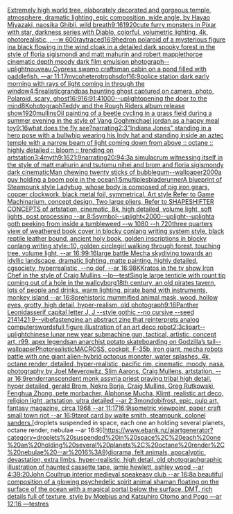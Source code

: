 [Extremely high world tree, elaborately decorated and gorgeous temple, atmosphere, dramatic lighting, epic composition, wide angle, by Hayao Miyazaki, naosika Ghibli, wild breath](https://www.ebank.nz/aiartgenerator?category=Extremely%20high%20world%20tree%2C%20elaborately%20decorated%20and%20gorgeous%20temple%2C%20atmosphere%2C%20dramatic%20lighting%2C%20epic%20composition%2C%20wide%20angle%2C%20by%20Hayao%20Miyazaki%2C%20naosika%20Ghibli%2C%20wild%20breath)[9:16](https://www.ebank.nz/aiartgenerator?category=9%3A16)[1920](https://www.ebank.nz/aiartgenerator?category=1920)[cute furry monsters in Pixar with star, darkness series with Diablo, colorful, volumetric lighting, 4k, photorealistic, , --w 600](https://www.ebank.nz/aiartgenerator?category=cute%20furry%20monsters%20in%20Pixar%20with%20star%2C%20darkness%20series%20with%20Diablo%2C%20colorful%2C%20volumetric%20lighting%2C%204k%2C%20photorealistic%2C%20%2C%20--w%20600)[raytraced](https://www.ebank.nz/aiartgenerator?category=raytraced)[16:9](https://www.ebank.nz/aiartgenerator?category=16%3A9)[hedron,](https://www.ebank.nz/aiartgenerator?category=hedron%2C)[polaroid of a mysterious figure ina black flowing in the wind cloak in a detailed dark spooky forest in the style of floria sigismondi and matt mahurin and robert mapplethorpe cinematic depth moody dark film emulsion photograph](https://www.ebank.nz/aiartgenerator?category=polaroid%20of%20a%20mysterious%20figure%20ina%20black%20flowing%20in%20the%20wind%20cloak%20in%20a%20detailed%20dark%20spooky%20forest%20in%20the%20style%20of%20floria%20sigismondi%20and%20matt%20mahurin%20and%20robert%20mapplethorpe%20cinematic%20depth%20moody%20dark%20film%20emulsion%20photograph)[--uplight](https://www.ebank.nz/aiartgenerator?category=--uplight)[nouveau,](https://www.ebank.nz/aiartgenerator?category=nouveau%2C)[Cypress swamp craftsman cabin on a pond filled with paddlefish. —ar 11:17](https://www.ebank.nz/aiartgenerator?category=Cypress%20swamp%20craftsman%20cabin%20on%20a%20pond%20filled%20with%20paddlefish.%20%E2%80%94ar%2011%3A17)[mycoheterotrophs](https://www.ebank.nz/aiartgenerator?category=mycoheterotrophs)[dof](https://www.ebank.nz/aiartgenerator?category=dof)[16:9](https://www.ebank.nz/aiartgenerator?category=16%3A9)[police station dark early morning with rays of light coming in through the window](https://www.ebank.nz/aiartgenerator?category=police%20station%20dark%20early%20morning%20with%20rays%20of%20light%20coming%20in%20through%20the%20window)[4:5](https://www.ebank.nz/aiartgenerator?category=4%3A5)[realistic](https://www.ebank.nz/aiartgenerator?category=realistic)[grandpas haunting ghost captured on camera, photo, Polaroid, scary, ghost](https://www.ebank.nz/aiartgenerator?category=grandpas%20haunting%20ghost%20captured%20on%20camera%2C%20photo%2C%20Polaroid%2C%20scary%2C%20ghost)[16:9](https://www.ebank.nz/aiartgenerator?category=16%3A9)[16:9](https://www.ebank.nz/aiartgenerator?category=16%3A9)[1:4](https://www.ebank.nz/aiartgenerator?category=1%3A4)[1000](https://www.ebank.nz/aiartgenerator?category=1000)[--uplight](https://www.ebank.nz/aiartgenerator?category=--uplight)[opening the door to the mind](https://www.ebank.nz/aiartgenerator?category=opening%20the%20door%20to%20the%20mind)[8K](https://www.ebank.nz/aiartgenerator?category=8K)[photograph](https://www.ebank.nz/aiartgenerator?category=photograph)[Teddy and the Rough Riders album release show](https://www.ebank.nz/aiartgenerator?category=Teddy%20and%20the%20Rough%20Riders%20album%20release%20show)[1920](https://www.ebank.nz/aiartgenerator?category=1920)[mullins](https://www.ebank.nz/aiartgenerator?category=mullins)[Oil painting of a beetle cycling in a grass field during a summer evening in the style of Vang Gogh](https://www.ebank.nz/aiartgenerator?category=Oil%20painting%20of%20a%20beetle%20cycling%20in%20a%20grass%20field%20during%20a%20summer%20evening%20in%20the%20style%20of%20Vang%20Gogh)[michael jordan as a happy meal toy](https://www.ebank.nz/aiartgenerator?category=michael%20jordan%20as%20a%20happy%20meal%20toy)[9:16](https://www.ebank.nz/aiartgenerator?category=9%3A16)[what does the fly see?](https://www.ebank.nz/aiartgenerator?category=what%20does%20the%20fly%20see%3F)[narrating](https://www.ebank.nz/aiartgenerator?category=narrating)[2:3](https://www.ebank.nz/aiartgenerator?category=2%3A3)["Indiana Jones" standing in a hero pose with a bullwhip wearing his Indy hat and standing inside an aztec temple with a narrow beam of light coming down from above  :: octane :: highly detailed :: bloom :: trending on artstation](https://www.ebank.nz/aiartgenerator?category=%22Indiana%20Jones%22%20standing%20in%20a%20hero%20pose%20with%20a%20bullwhip%20wearing%20his%20Indy%20hat%20and%20standing%20inside%20an%20aztec%20temple%20with%20a%20narrow%20beam%20of%20light%20coming%20down%20from%20above%20%20%3A%3A%20octane%20%3A%3A%20highly%20detailed%20%3A%3A%20bloom%20%3A%3A%20trending%20on%20artstation)[3:4](https://www.ebank.nz/aiartgenerator?category=3%3A4)[myth](https://www.ebank.nz/aiartgenerator?category=myth)[9:16](https://www.ebank.nz/aiartgenerator?category=9%3A16)[21:9](https://www.ebank.nz/aiartgenerator?category=21%3A9)[narrating](https://www.ebank.nz/aiartgenerator?category=narrating)[20:9](https://www.ebank.nz/aiartgenerator?category=20%3A9)[4:3](https://www.ebank.nz/aiartgenerator?category=4%3A3)[a simulacrum witnessing itself in the style of matt mahurin and tsutomu nihei and brom and floria sigismondy dark cinematic](https://www.ebank.nz/aiartgenerator?category=a%20simulacrum%20witnessing%20itself%20in%20the%20style%20of%20matt%20mahurin%20and%20tsutomu%20nihei%20and%20brom%20and%20floria%20sigismondy%20dark%20cinematic)[Man chewing twenty sticks of bubblegum](https://www.ebank.nz/aiartgenerator?category=Man%20chewing%20twenty%20sticks%20of%20bubblegum)[--wallpaper](https://www.ebank.nz/aiartgenerator?category=--wallpaper)[2000](https://www.ebank.nz/aiartgenerator?category=2000)[a guy holding a boom pole in the ocean](https://www.ebank.nz/aiartgenerator?category=a%20guy%20holding%20a%20boom%20pole%20in%20the%20ocean)[1:5](https://www.ebank.nz/aiartgenerator?category=1%3A5)[multiples](https://www.ebank.nz/aiartgenerator?category=multiples)[bladerunner](https://www.ebank.nz/aiartgenerator?category=bladerunner)[A blueprint of Steampunk style Ladybug,   whose body is composed of pig iron gears, copper clockwork, black metal foil, symmetrical, Art style Refer to Game Machinarium.  concept design, Two large pliers, Refer to SHAPESHIFTER CONCEPTS  of artstation, cinematic,  8k, high detailed,  volume light,  soft lights,  post processing    --ar 8:5](https://www.ebank.nz/aiartgenerator?category=A%20blueprint%20of%20Steampunk%20style%20Ladybug%2C%20%20%20whose%20body%20is%20composed%20of%20pig%20iron%20gears%2C%20copper%20clockwork%2C%20black%20metal%20foil%2C%20symmetrical%2C%20Art%20style%20Refer%20to%20Game%20Machinarium.%20%20concept%20design%2C%20Two%20large%20pliers%2C%20Refer%20to%20SHAPESHIFTER%20CONCEPTS%20%20of%20artstation%2C%20cinematic%2C%20%208k%2C%20high%20detailed%2C%20%20volume%20light%2C%20%20soft%20lights%2C%20%20post%20processing%20%20%20%20--ar%208%3A5)[symbol](https://www.ebank.nz/aiartgenerator?category=symbol)[--uplight](https://www.ebank.nz/aiartgenerator?category=--uplight)[<2000](https://www.ebank.nz/aiartgenerator?category=%3C2000)[--uplight](https://www.ebank.nz/aiartgenerator?category=--uplight)[--uplight](https://www.ebank.nz/aiartgenerator?category=--uplight)[a goth peeking from inside a tumbleweed --w 1080 --h 720](https://www.ebank.nz/aiartgenerator?category=a%20goth%20peeking%20from%20inside%20a%20tumbleweed%20--w%201080%20--h%20720)[three quarters view of weathered book cover in blocky conlang writing system style, black reptile leather bound, ancient holy book, golden inscriptions in blocky conlang writing style::10, golden circle](https://www.ebank.nz/aiartgenerator?category=three%20quarters%20view%20of%20weathered%20book%20cover%20in%20blocky%20conlang%20writing%20system%20style%2C%20black%20reptile%20leather%20bound%2C%20ancient%20holy%20book%2C%20golden%20inscriptions%20in%20blocky%20conlang%20writing%20style%3A%3A10%2C%20golden%20circle)[girl walking through forest, touching tree, volume light, --ar 16:9](https://www.ebank.nz/aiartgenerator?category=girl%20walking%20through%20forest%2C%20touching%20tree%2C%20volume%20light%2C%20--ar%2016%3A9)[9:16](https://www.ebank.nz/aiartgenerator?category=9%3A16)[large battle Mecha skydiving towards an idyllic landscape, dramatic lighting, matte painting, highly detailed, cgsociety, hyperrealistic, --no dof, --ar 16:9](https://www.ebank.nz/aiartgenerator?category=large%20battle%20Mecha%20skydiving%20towards%20an%20idyllic%20landscape%2C%20dramatic%20lighting%2C%20matte%20painting%2C%20highly%20detailed%2C%20cgsociety%2C%20hyperrealistic%2C%20--no%20dof%2C%20--ar%2016%3A9)[8K](https://www.ebank.nz/aiartgenerator?category=8K)[Kratos in the tv show Iron Chef in the style of Craig Mullins --lp](https://www.ebank.nz/aiartgenerator?category=Kratos%20in%20the%20tv%20show%20Iron%20Chef%20in%20the%20style%20of%20Craig%20Mullins%20--lp)[—test](https://www.ebank.nz/aiartgenerator?category=%E2%80%94test)[Single large tenticle with rount tip coming out of a hole in the wall](https://www.ebank.nz/aiartgenerator?category=Single%20large%20tenticle%20with%20rount%20tip%20coming%20out%20of%20a%20hole%20in%20the%20wall)[cyborg](https://www.ebank.nz/aiartgenerator?category=cyborg)[18th century, an old pirates tavern, lots of people and drinks, warm lighting, pirate band with instruments, monkey island --ar 16:8](https://www.ebank.nz/aiartgenerator?category=18th%20century%2C%20an%20old%20pirates%20tavern%2C%20lots%20of%20people%20and%20drinks%2C%20warm%20lighting%2C%20pirate%20band%20with%20instruments%2C%20monkey%20island%20--ar%2016%3A8)[prehistoric mummified animal mask, wood, hollow eyes, grotty, high detail, hyper-realism, old photograph](https://www.ebank.nz/aiartgenerator?category=prehistoric%20mummified%20animal%20mask%2C%20wood%2C%20hollow%20eyes%2C%20grotty%2C%20high%20detail%2C%20hyper-realism%2C%20old%20photograph)[9:16](https://www.ebank.nz/aiartgenerator?category=9%3A16)[Panther Leonidas](https://www.ebank.nz/aiartgenerator?category=Panther%20Leonidas)[serif capital letter J, J --style gothic --no cursive --seed 21414](https://www.ebank.nz/aiartgenerator?category=serif%20capital%20letter%20J%2C%20J%20--style%20gothic%20--no%20cursive%20--seed%2021414)[21:9](https://www.ebank.nz/aiartgenerator?category=21%3A9)[--vibefast](https://www.ebank.nz/aiartgenerator?category=--vibefast)[engine,](https://www.ebank.nz/aiartgenerator?category=engine%2C)[an abstract zine that reinterprets analog computers](https://www.ebank.nz/aiartgenerator?category=an%20abstract%20zine%20that%20reinterprets%20analog%20computers)[words](https://www.ebank.nz/aiartgenerator?category=words)[full figure illustration of an art deco robot](https://www.ebank.nz/aiartgenerator?category=full%20figure%20illustration%20of%20an%20art%20deco%20robot)[2:3](https://www.ebank.nz/aiartgenerator?category=2%3A3)[clipart](https://www.ebank.nz/aiartgenerator?category=clipart)[--uplight](https://www.ebank.nz/aiartgenerator?category=--uplight)[chinese lunar new year submachine gun, tactical, artistic, concept art, r99, apex legends](https://www.ebank.nz/aiartgenerator?category=chinese%20lunar%20new%20year%20submachine%20gun%2C%20tactical%2C%20artistic%2C%20concept%20art%2C%20r99%2C%20apex%20legends)[an anarchist potato skateboarding on Godzilla’s tail](https://www.ebank.nz/aiartgenerator?category=an%20anarchist%20potato%20skateboarding%20on%20Godzilla%E2%80%99s%20tail)[--wallpaper](https://www.ebank.nz/aiartgenerator?category=--wallpaper)[Photorealistic](https://www.ebank.nz/aiartgenerator?category=Photorealistic)[MACROSS, cockpit, F-35b, iron giant, mecha robots battle with one giant alien-hybrid octopus monster, water splashes, 4k, octane render, detailed, hyper-realistic, pacific rim, cinematic, moody, nasa, photography by Joel Meyerowitz, Slim Aarons, Craig Mullens, artstation, --ar 16:9](https://www.ebank.nz/aiartgenerator?category=MACROSS%2C%20cockpit%2C%20F-35b%2C%20iron%20giant%2C%20mecha%20robots%20battle%20with%20one%20giant%20alien-hybrid%20octopus%20monster%2C%20water%20splashes%2C%204k%2C%20octane%20render%2C%20detailed%2C%20hyper-realistic%2C%20pacific%20rim%2C%20cinematic%2C%20moody%2C%20nasa%2C%20photography%20by%20Joel%20Meyerowitz%2C%20Slim%20Aarons%2C%20Craig%20Mullens%2C%20artstation%2C%20--ar%2016%3A9)[render](https://www.ebank.nz/aiartgenerator?category=render)[ranscendent monk assyria priest praying tribal high detail, hyper detailed, gerald Brom, Nekro Borja, Craig Mullins, Greg Rutkowski, Fenghua Zhong, pete morbacher, Alphonse Mucha, Klimt, realistic art deco, religion light ,artstation, ultra detailed --ar 2:3](https://www.ebank.nz/aiartgenerator?category=ranscendent%20monk%20assyria%20priest%20praying%20tribal%20high%20detail%2C%20hyper%20detailed%2C%20gerald%20Brom%2C%20Nekro%20Borja%2C%20Craig%20Mullins%2C%20Greg%20Rutkowski%2C%20Fenghua%20Zhong%2C%20pete%20morbacher%2C%20Alphonse%20Mucha%2C%20Klimt%2C%20realistic%20art%20deco%2C%20religion%20light%20%2Cartstation%2C%20ultra%20detailed%20--ar%202%3A3)[mondo](https://www.ebank.nz/aiartgenerator?category=mondo)[bifrost, epic, pulp art, fantasy magazine, circa 1968 --ar 11:17](https://www.ebank.nz/aiartgenerator?category=bifrost%2C%20epic%2C%20pulp%20art%2C%20fantasy%20magazine%2C%20circa%201968%20--ar%2011%3A17)[16:9](https://www.ebank.nz/aiartgenerator?category=16%3A9)[isometric viewpoint, paper craft small town riot   --ar 16:9](https://www.ebank.nz/aiartgenerator?category=isometric%20viewpoint%2C%20paper%20craft%20small%20town%20riot%20%20%20--ar%2016%3A9)[tarot card by waite smith, steampunk. colonel sanders.](https://www.ebank.nz/aiartgenerator?category=tarot%20card%20by%20waite%20smith%2C%20steampunk.%20colonel%20sanders.)[droplets suspended in space, each one an holding several planets, octane render, nebulae --ar 16:9](https://www.ebank.nz/aiartgenerator?category=droplets%20suspended%20in%20space%2C%20each%20one%20an%20holding%20several%20planets%2C%20octane%20render%2C%20nebulae%20--ar%2016%3A9)[diorama, felt animals, apocalyptic, devastation, extra limbs, hyper-realistic, high detail, old photograph](https://www.ebank.nz/aiartgenerator?category=diorama%2C%20felt%20animals%2C%20apocalyptic%2C%20devastation%2C%20extra%20limbs%2C%20hyper-realistic%2C%20high%20detail%2C%20old%20photograph)[graphic illustration of haunted cassette tape, jamie hewlett, ashley wood --ar 4:3](https://www.ebank.nz/aiartgenerator?category=graphic%20illustration%20of%20haunted%20cassette%20tape%2C%20jamie%20hewlett%2C%20ashley%20wood%20--ar%204%3A3)[9:20](https://www.ebank.nz/aiartgenerator?category=9%3A20)[John Coultrup interior medieval speakeasy club --ar 16:8](https://www.ebank.nz/aiartgenerator?category=John%20Coultrup%20interior%20medieval%20speakeasy%20club%20--ar%2016%3A8)[a beautiful composition of a glowing psychedelic spirit animal shaman floating on the surface of the ocean with a magical portal below the surface, DMT,  rich details full of texture, style by Mœbius and Katsuhiro Otomo and Pogo —ar 12:16 —test](https://www.ebank.nz/aiartgenerator?category=a%20beautiful%20composition%20of%20a%20glowing%20psychedelic%20spirit%20animal%20shaman%20floating%20on%20the%20surface%20of%20the%20ocean%20with%20a%20magical%20portal%20below%20the%20surface%2C%20DMT%2C%20%20rich%20details%20full%20of%20texture%2C%20style%20by%20M%C5%93bius%20and%20Katsuhiro%20Otomo%20and%20Pogo%20%E2%80%94ar%2012%3A16%20%E2%80%94test)[res](https://www.ebank.nz/aiartgenerator?category=res)